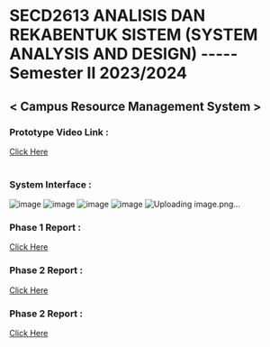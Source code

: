 # SECD2613 ANALISIS DAN REKABENTUK SISTEM (SYSTEM ANALYSIS AND DESIGN) ----- Semester II 2023/2024
## < Campus Resource Management System >

### Prototype Video Link :
[Click Here](https://youtu.be/c-UCtWR59cA) <br> <br>
### System Interface :
![image](https://github.com/leomxue/Group4_Project1_SAD_20232024/assets/147922134/897a78e2-314a-47c2-8e86-0d110ea7cdb2)
![image](https://github.com/leomxue/Group4_Project1_SAD_20232024/assets/147922134/3fc775f8-4cd1-45a9-9f64-4944d90f702a)
![image](https://github.com/leomxue/Group4_Project1_SAD_20232024/assets/147922134/de32ce8b-682e-4350-8a8f-68d28aa959a5)
![image](https://github.com/leomxue/Group4_Project1_SAD_20232024/assets/147922134/626bd3fc-0174-44f0-89c9-819985b48445)
![Uploading image.png…]()


### Phase 1 Report :
[Click Here](https://github.com/leomxue/Group4_Project1_SAD_20232024/blob/main/Proposal.pdf) 
### Phase 2 Report :
[Click Here](https://github.com/leomxue/Group4_Project1_SAD_20232024/blob/main/SAD%20Phase%202.pdf)
### Phase 2 Report :
[Click Here](https://github.com/leomxue/Group4_Project1_SAD_20232024/blob/main/SAD%20Phase%203.pdf)

